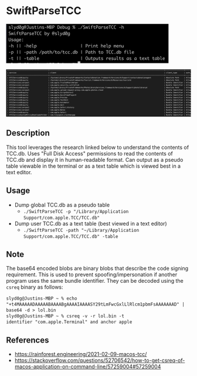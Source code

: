 # SwiftParseTCC

![Help](https://raw.githubusercontent.com/slyd0g/SwiftParseTCC/main/example.png)

![Output](https://raw.githubusercontent.com/slyd0g/SwiftParseTCC/main/example2.png)

## Description

This tool leverages the research linked below to understand the contents of TCC.db. Uses "Full Disk Access" permissions to read the contents of TCC.db and display it in human-readable format. Can output as a pseudo table viewable in the terminal or as a text table which is viewed best in a text editor. 

## Usage
- Dump global TCC.db as a pseudo table
    - ```./SwiftParseTCC -p "/Library/Application Support/com.apple.TCC/TCC.db"```
- Dump user TCC.db as a text table (best viewed in a text editor)
    - ```./SwiftParseTCC -path "~/Library/Application Support/com.apple.TCC/TCC.db" -table```

## Note
The base64 encoded blobs are binary blobs that describe the code signing requirement. This is used to prevent spoofing/impersonation if another program uses the same bundle identifier. They can be decoded using the ```csreq``` binary as follows:
```
slyd0g@Justins-MBP ~ % echo "+t4MAAAAADAAAAABAAAABgAAAAIAAAASY29tLmFwcGxlLlRlcm1pbmFsAAAAAAAD" | base64 -d > lol.bin
slyd0g@Justins-MBP ~ % csreq -v -r lol.bin -t
identifier "com.apple.Terminal" and anchor apple
```

## References
- https://rainforest.engineering/2021-02-09-macos-tcc/
- https://stackoverflow.com/questions/52706542/how-to-get-csreq-of-macos-application-on-command-line/57259004#57259004